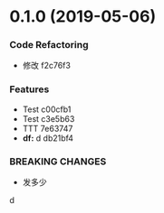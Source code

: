 # 0.1.0 (2019-05-06)


### Code Refactoring

* 修改 f2c76f3


### Features

* Test c00cfb1
* Test c3e5b63
* TTT 7e63747
* **df:** d db21bf4


### BREAKING CHANGES

* 发多少

d




